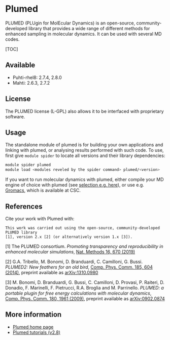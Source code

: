 # Plumed

PLUMED (PLUgin for MolEcular Dynamics) is an open-source, community-developed
library that provides a wide  range of different methods for enhanced sampling
in molecular dynamics. It can be used with several MD codes.

[TOC]

## Available

-   Puhti-rhel8: 2.7.4, 2.8.0
-   Mahti: 2.6.3, 2.7.2

## License

The PLUMED license (L-GPL) also allows it to be interfaced with proprietary software.

## Usage

The standalone module of plumed is for building your own applications and linking with
plumed, or analysing results performed with such code. To use, first give `module spider`
to locate all versions and their library dependencies:

```bash
module spider plumed
module load <modules reveled by the spider command> plumed/<version>
```

If you want to run molecular dynamics with plumed, either compile your MD engine of
choice with plumed (see [selection e.g. here](https://www.plumed.org/)), or use e.g.
[Gromacs](gromacs.md), which is available at CSC.

## References

Cite your work with Plumed with:

```text
This work was carried out using the open-source, community-developed PLUMED library 
[1], version 2.x [2] (or alternatively version 1.x [3]).
```

[1] The PLUMED consortium. _Promoting transparency and reproducibility in enhanced
molecular simulations_, [Nat. Methods 16, 670 (2019)](https://doi.org/10.1038/s41592-019-0506-8)

[2] G.A. Tribello, M. Bonomi, D. Branduardi, C. Camilloni, G. Bussi. _PLUMED2: New
feathers for an old bird_, [Comp. Phys. Comm. 185, 604 (2014)](http://doi.org/10.1016/j.cpc.2013.09.018),
preprint available as [arXiv:1310.0980](https://arxiv.org/abs/1310.0980)

[3] M. Bonomi, D. Branduardi, G. Bussi, C. Camilloni, D. Provasi, P. Raiteri,
D. Donadio, F. Marinelli, F. Pietrucci, R.A. Broglia and M. Parrinello. _PLUMED:
a portable plugin for free energy calculations with molecular dynamics_, [Comp.
Phys. Comm. 180, 1961 (2009)](http://doi.org/10.1016/j.cpc.2009.05.011),
preprint available as [arXiv:0902.0874](http://arxiv.org/abs/0902.0874)

## More information

-   [Plumed home page](https://www.plumed.org)
-   [Plumed tutorials (v2.8)](https://www.plumed.org/doc-v2.8/user-doc/html/tutorials.html)
